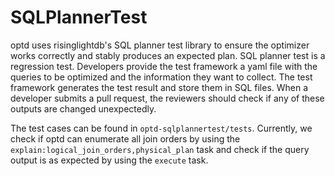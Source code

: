 # SQLPlannerTest

optd uses risinglightdb's SQL planner test library to ensure the optimizer works correctly and stably produces an expected plan. SQL planner test is a regression test. Developers provide the test framework a yaml file with the queries to be optimized and the information they want to collect. The test framework generates the test result and store them in SQL files. When a developer submits a pull request, the reviewers should check if any of these outputs are changed unexpectedly.

The test cases can be found in `optd-sqlplannertest/tests`. Currently, we check if optd can enumerate all join orders by using the `explain:logical_join_orders,physical_plan` task and check if the query output is as expected by using the `execute` task.
